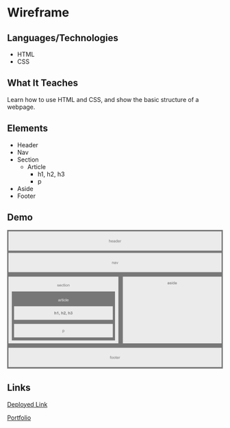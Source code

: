 # Wireframe

## Languages/Technologies
* HTML
* CSS

## What It Teaches
Learn how to use HTML and CSS, and show the basic structure of a webpage. 

## Elements
- Header
- Nav
- Section
    - Article
        - h1, h2, h3
        - p
- Aside
- Footer

## Demo
![Demo Img](demoScreenshot.png)

## Links
[Deployed Link](https://lmboyle.github.io/HW-Wireframe/)

[Portfolio](https://lmboyle.github.io/)